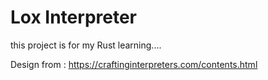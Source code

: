 # Lox Interpreter

this project is for my Rust learning....

Design from : https://craftinginterpreters.com/contents.html
